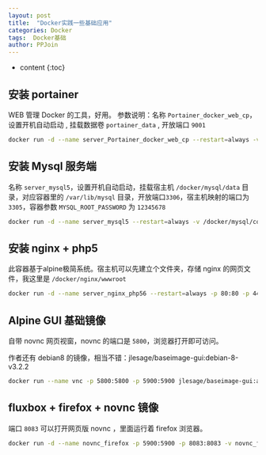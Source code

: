 ```yaml
---
layout: post
title:  "Docker实践一些基础应用"
categories: Docker
tags:  Docker基础
author: PPJoin
---
```


* content
{:toc}

## 安装 portainer

WEB 管理 Docker 的工具，好用。
参数说明：名称 `Portainer_docker_web_cp`，设置开机自动启动 , 挂载数据卷 `portainer_data` , 开放端口 `9001`

```bash
docker run -d --name server_Portainer_docker_web_cp --restart=always -v /var/run/docker.sock:/var/run/docker.sock -v portainer_data:/data -p 9001:9000 portainer/portainer;
```

## 安装 Mysql 服务端

名称 `server_mysql5`，设置开机自动启动，挂载宿主机 `/docker/mysql/data` 目录，对应容器里的 `/var/lib/mysql` 目录，开放端口`3306`，宿主机映射的端口为`3305`，容器参数 `MYSQL_ROOT_PASSWORD` 为 `12345678`

```bash
docker run -d --name server_mysql5 --restart=always -v /docker/mysql/conf.d:/etc/mysql/conf.d -v /docker/mysql/data:/var/lib/mysql -d -p 3305:3306 -e MYSQL_ROOT_PASSWORD=12345678 mysql:5.5;
```




## 安装 nginx + php5

此容器基于alpine极简系统。宿主机可以先建立个文件夹，存储 nginx 的网页文件，我这里是 `/docker/nginx/wwwroot`

```bash
docker run -d --name server_nginx_php56 --restart=always -p 80:80 -p 443:443 -v nginx_etc:/etc/nginx -v /docker/nginx/wwwroot:/var/www/html germanramos/nginx-php-fpm:v5.6.21;
```

## Alpine GUI 基础镜像

自带 novnc 网页视窗，novnc 的端口是 `5800`，浏览器打开即可访问。

作者还有 debian8 的镜像，相当不错：jlesage/baseimage-gui:debian-8-v3.2.2

```bash
docker run --name vnc -p 5800:5800 -p 5900:5900 jlesage/baseimage-gui:alpine-3.5-glibc;
```

## fluxbox + firefox + novnc 镜像

端口 `8083` 可以打开网页版 novnc ，里面运行着 firefox 浏览器。

```bash
docker run -d --name novnc_firefox -p 5900:5900 -p 8083:8083 -v novnc_firefox_01:/cfg samswett/x11-novnc-firefox;
```
